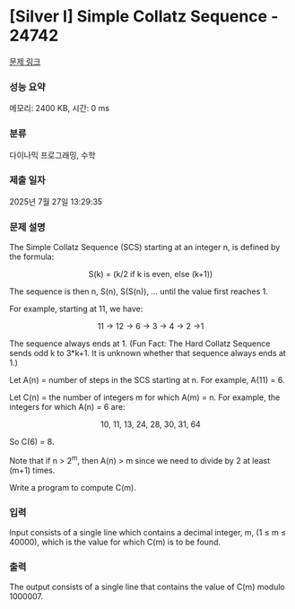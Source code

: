 # [Silver I] Simple Collatz Sequence - 24742 

[문제 링크](https://www.acmicpc.net/problem/24742) 

### 성능 요약

메모리: 2400 KB, 시간: 0 ms

### 분류

다이나믹 프로그래밍, 수학

### 제출 일자

2025년 7월 27일 13:29:35

### 문제 설명

<p>The Simple Collatz Sequence (SCS) starting at an integer n, is defined by the formula:</p>

<p style="text-align: center;">S(k) = (k/2 if k is even, else (k+1))</p>

<p>The sequence is then n, S(n), S(S(n)), … until the value first reaches 1.</p>

<p>For example, starting at 11, we have:</p>

<p style="text-align: center;">11 -> 12 -> 6 -> 3 -> 4 -> 2 ->1</p>

<p>The sequence always ends at 1. (Fun Fact: The Hard Collatz Sequence sends odd k to 3*k+1. It is unknown whether that sequence always ends at 1.)</p>

<p>Let A(n) = number of steps in the SCS starting at n. For example, A(11) = 6.</p>

<p>Let C(n) = the number of integers m for which A(m) = n. For example, the integers for which A(n) = 6 are:</p>

<p style="text-align: center;">10, 11, 13, 24, 28, 30, 31, 64</p>

<p>So C(6) = 8.</p>

<p>Note that if n > 2<sup>m</sup>, then A(n) > m since we need to divide by 2 at least (m+1) times.</p>

<p>Write a program to compute C(m).</p>

### 입력 

 <p>Input consists of a single line which contains a decimal integer, m, (1 ≤ m ≤ 40000), which is the value for which C(m) is to be found.</p>

### 출력 

 <p>The output consists of a single line that contains the value of C(m) modulo 1000007.</p>

